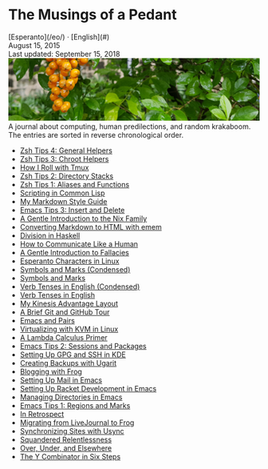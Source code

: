 The Musings of a Pedant
=======================

<div class="center">[Esperanto](/eo/) · [English](#)</div>
<div class="center">August 15, 2015</div>
<div class="center">Last updated: September 15, 2018</div>

<img src="/bil/pluvis.jpg" class="banner" alt="pluvis.jpg" title="In the face of the cosmos, we all are children forever." />

<div class="text-right">A journal about computing, human predilections, and random krakaboom. The
entries are sorted in reverse chronological order.</div>

- [Zsh Tips 4: General Helpers](zsh-tips-4)
- [Zsh Tips 3: Chroot Helpers](zsh-tips-3)
- [How I Roll with Tmux](tmux)
- [Zsh Tips 2: Directory Stacks](zsh-tips-2)
- [Zsh Tips 1: Aliases and Functions](zsh-tips-1)
- [Scripting in Common Lisp](script-lisp)
- [My Markdown Style Guide](markdown)
- [Emacs Tips 3: Insert and Delete](emacs-tips-3)
- [A Gentle Introduction to the Nix Family](nix)
- [Converting Markdown to HTML with emem](emem)
- [Division in Haskell](haskell-division)
- [How to Communicate Like a Human](human)
- [A Gentle Introduction to Fallacies](fallacies)
- [Esperanto Characters in Linux](eo-linux)
- [Symbols and Marks (Condensed)](symbols-marks-condensed)
- [Symbols and Marks](symbols-marks)
- [Verb Tenses in English (Condensed)](verb-tenses-condensed)
- [Verb Tenses in English](verb-tenses)
- [My Kinesis Advantage Layout](advantage)
- [A Brief Git and GitHub Tour](git-github)
- [Emacs and Pairs](emacs-pairs)
- [Virtualizing with KVM in Linux](kvm)
- [A Lambda Calculus Primer](lambda-calculus)
- [Emacs Tips 2: Sessions and Packages](emacs-tips-2)
- [Setting Up GPG and SSH in KDE](gsk)
- [Creating Backups with Ugarit](ugarit)
- [Blogging with Frog](frog)
- [Setting Up Mail in Emacs](emacs-mail)
- [Setting Up Racket Development in Emacs](emacs-racket)
- [Managing Directories in Emacs](emacs-dired)
- [Emacs Tips 1: Regions and Marks](emacs-tips-1)
- [In Retrospect](retrospect)
- [Migrating from LiveJournal to Frog](livefrog)
- [Synchronizing Sites with Usync](usync)
- [Squandered Relentlessness](squandered)
- [Over, Under, and Elsewhere](over-under)
- [The Y Combinator in Six Steps](y)
